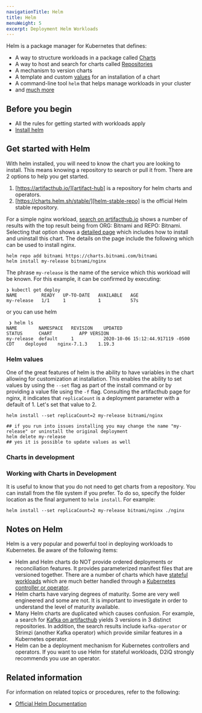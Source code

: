 ```yaml
---
navigationTitle: Helm
title: Helm
menuWeight: 5
excerpt: Deployment Helm Workloads
---
```


Helm is a package manager for Kubernetes that defines:

- A way to structure workloads in a package called [Charts][charts]
- A way to host and search for charts called [Repositories][repositories]
- A mechanism to version charts
- A template and custom [values][values] for an installation of a chart
- A command-line tool `helm` that helps manage workloads in your cluster
- and [much more][helm-docs]

## Before you begin

- All the rules for getting started with workloads apply
- [Install helm][helm-install]

## Get started with Helm

With helm installed, you will need to know the chart you are looking to install. This means knowing a repository to search or pull it from. There are 2 options to help you get started.

1. [https://artifacthub.io/][artifact-hub] is a repository for helm charts and operators.
1. [https://charts.helm.sh/stable/][helm-stable-repo] is the official Helm stable repository.

For a simple nginx workload, [search on artifacthub.io][artifact-nginx] shows a number of results with the top result being from ORG: Bitnami and REPO: Bitnami. Selecting that option shows a [detailed page][artifact-nginx-detail] which includes how to install and uninstall this chart. The details on the page include the following which can be used to install nginx.

```shell
helm repo add bitnami https://charts.bitnami.com/bitnami
helm install my-release bitnami/nginx
```

The phrase `my-release` is the name of the service which this workload will be known. For this example, it can be confirmed by executing:

```shell
❯ kubectl get deploy
NAME         READY   UP-TO-DATE   AVAILABLE   AGE
my-release   1/1     1            1           57s
```

or you can use helm

```shell
 ❯ helm ls
NAME        NAMESPACE   REVISION    UPDATED                                 STATUS      CHART          APP VERSION
my-release  default     1           2020-10-06 15:12:44.917119 -0500 CDT    deployed    nginx-7.1.3    1.19.3
```

### Helm values

One of the great features of helm is the ability to have variables in the chart allowing for customization at installation. This enables the ability to set values by using the `--set` flag as part of the install command or by providing a value file using the `-f` flag. Consulting the artifacthub page for nginx, it indicates that `replicaCount` is a deployment parameter with a default of 1. Let's set that value to 2.

```shell
helm install --set replicaCount=2 my-release bitnami/nginx

## if you run into issues installing you may change the name "my-release" or uninstall the original deployment
helm delete my-release
## yes it is possible to update values as well
```

### Charts in development

### Working with Charts in Development

It is useful to know that you do not need to get charts from a repository. You can install from the file system if you prefer. To do so, specify the folder location as the final argument to `helm install`. For example:

```shell
helm install --set replicaCount=2 my-release bitnami/nginx ./nginx
```

## Notes on Helm

Helm is a very popular and powerful tool in deploying workloads to Kubernetes. Be aware of the following items:

- Helm and Helm charts do NOT provide ordered deployments or reconciliation features. It provides parameterized manifest files that are versioned together. There are a number of charts which have [stateful workloads](..) which are much better handled through a [Kubernetes controller or operator][operators].
- Helm charts have varying degrees of maturity. Some are very well engineered and some are not. It is important to investigate in order to understand the level of maturity available.
- Many Helm charts are duplicated which causes confusion. For example, a search for [Kafka on artifacthub][artifact-kafka] yields 3 versions in 3 distinct repositories. In addition, the search results include `kafka-operator` or Strimzi (another Kafka operator) which provide similar features in a Kubernetes operator.
- Helm can be a deployment mechanism for Kubernetes controllers and operators. If you want to use Helm for stateful workloads, D2iQ strongly recommends you use an operator.

## Related information

For information on related topics or procedures, refer to the following:

- [Official Helm Documentation][helm-docs]

[artifact-hub]: https://artifacthub.io/
[artifact-kafka]: https://artifacthub.io/packages/search?page=1&ts_query_web=kafka
[artifact-nginx]: https://artifacthub.io/packages/search?page=1&ts_query_web=nginx
[artifact-nginx-detail]: https://artifacthub.io/packages/helm/bitnami/nginx
[charts]: https://helm.sh/docs/topics/charts/
[helm-docs]: https://helm.sh/docs/
[helm-install]: https://helm.sh/docs/intro/install/
[helm-stable-repo]: https://charts.helm.sh/stable/
[operators]: ../operators
[repositories]: https://helm.sh/docs/topics/chart_repository/
[values]: https://helm.sh/docs/chart_template_guide/values_files/
